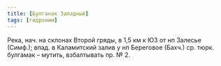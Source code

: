```yaml
---
title: [Булганак Западный]
tags: [гидроним]
---
```


Река, нач. на склонах Второй гряды, в 1,5 км к ЮЗ от нп Залесье (Симф.); впад. в
Каламитский залив у нп Береговое (Бахч.) ср. тюрк. булгамак – мутить,
взбалтывать пр. № 2.
